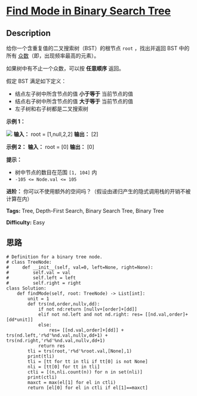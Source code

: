 # [Find Mode in Binary Search Tree][title]

## Description

给你一个含重复值的二叉搜索树（BST）的根节点 `root` ，找出并返回 BST 中的所有
[众数](https://baike.baidu.com/item/%E4%BC%97%E6%95%B0/44796)（即，出现频率最高的元素）。

如果树中有不止一个众数，可以按 **任意顺序** 返回。

假定 BST 满足如下定义：

  * 结点左子树中所含节点的值 **小于等于** 当前节点的值
  * 结点右子树中所含节点的值 **大于等于** 当前节点的值
  * 左子树和右子树都是二叉搜索树



**示例 1：**

![](https://assets.leetcode.com/uploads/2021/03/11/mode-tree.jpg)
            **输入：** root = [1,null,2,2]    **输出：** [2]    

**示例 2：**
            **输入：** root = [0]    **输出：** [0]    



**提示：**

  * 树中节点的数目在范围 `[1, 104]` 内
  * `-105 <= Node.val <= 105`



**进阶：** 你可以不使用额外的空间吗？（假设由递归产生的隐式调用栈的开销不被计算在内）


**Tags:** Tree, Depth-First Search, Binary Search Tree, Binary Tree

**Difficulty:** Easy

## 思路

``` python3
# Definition for a binary tree node.
# class TreeNode:
#     def __init__(self, val=0, left=None, right=None):
#         self.val = val
#         self.left = left
#         self.right = right
class Solution:
    def findMode(self, root: TreeNode) -> List[int]:
        unit = 1
        def trs(nd,order,nullv,dd):
            if not nd:return [nullv+[order]+[dd]]
            elif not nd.left and not nd.right: res= [[nd.val,order]+[dd*unit]]
            else:
                res= [[nd.val,order]+[dd]] + trs(nd.left,'r%d'%nd.val,nullv,dd+1) + trs(nd.right,'r%d'%nd.val,nullv,dd+1)
            return res        
        tli = trs(root,'r%d'%root.val,[None],1) 
        print(tli)       
        tli = [tt for tt in tli if tt[0] is not None]
        nli = [tt[0] for tt in tli]
        ctli = [(n,nli.count(n)) for n in set(nli)]     
        print(ctli)   
        maxct = max(el[1] for el in ctli)
        return [el[0] for el in ctli if el[1]==maxct]
```

[title]: https://leetcode-cn.com/problems/find-mode-in-binary-search-tree
